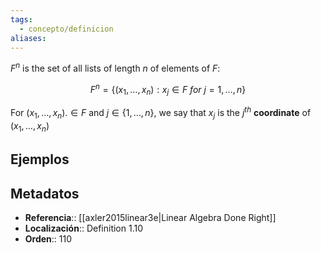 ```yaml
---
tags:
  - concepto/definicion
aliases:
---
```

$F^{n}$ is the set of all lists of length $n$ of elements of $F$:

$$F^{n} = \{(x_1, \dots, x_n):x_j \in F\ for\ j = 1, \dots, n\}$$

For $(x_1, \dots, x_n). \in F$ and $j \in \{1, \dots, n\}$, we say that $x_j$ is the $j^{th}$ **coordinate** of $(x_1, \dots, x_n)$

## Ejemplos

## Metadatos
- **Referencia**:: [[axler2015linear3e|Linear Algebra Done Right]]
- **Localización**:: Definition 1.10
- **Orden**:: 110
